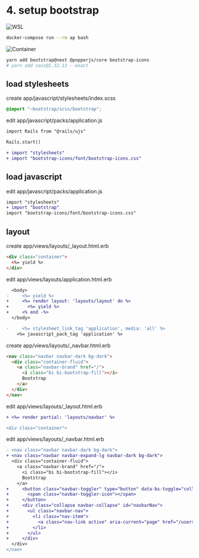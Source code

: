 # 4. setup bootstrap

![WSL](https://img.shields.io/badge/-WSL-orange)

```bash
docker-compose run --rm ap bash
```

![Container](https://img.shields.io/badge/-Container-36C0FF)

```bash
yarn add bootstrap@next @popperjs/core bootstrap-icons
# yarn add sass@1.32.13 --exact
```


## load stylesheets

create app/javascript/stylesheets/index.scss
```scss
@import "~bootstrap/scss/bootstrap";
```

edit app/javascript/packs/application.js
```diff
import Rails from "@rails/ujs"

Rails.start()

+ import "stylesheets"
+ import "bootstrap-icons/font/bootstrap-icons.css"
```


## load javascript

edit app/javascript/packs/application.js
```diff
import "stylesheets"
+ import "bootstrap"
import "bootstrap-icons/font/bootstrap-icons.css"
```


## layout

create app/views/layouts/_layout.html.erb
```html
<div class="container">
  <%= yield %>
</div>
```

edit app/views/layouts/application.html.erb
```diff
  <body>
-     <%= yield %>
+     <%= render layout: 'layouts/layout' do %>
+       <%= yield %>
+     <% end -%>
  </body>
```

```diff
-     <%= stylesheet_link_tag 'application', media: 'all' %>
    <%= javascript_pack_tag 'application' %>
```


create app/views/layouts/_navbar.html.erb
```html
<nav class="navbar navbar-dark bg-dark">
  <div class="container-fluid">
    <a class="navbar-brand" href="/">
      <i class="bi bi-bootstrap-fill"></i>
      Bootstrap
    </a>
  </div>
</nav>
```

edit app/views/layouts/_layout.html.erb
```diff
+ <%= render partial: 'layouts/navbar' %>

<div class="container">
```

edit app/views/layouts/_navbar.html.erb
```diff
- <nav class="navbar navbar-dark bg-dark">
+ <nav class="navbar navbar-expand-lg navbar-dark bg-dark">
  <div class="container-fluid">
    <a class="navbar-brand" href="/">
      <i class="bi bi-bootstrap-fill"></i>
      Bootstrap
    </a>
+     <button class="navbar-toggler" type="button" data-bs-toggle="collapse" data-bs-target="#navbarNav" aria-controls="navbarNav" aria-expanded="false" aria-label="Toggle navigation">
+       <span class="navbar-toggler-icon"></span>
+     </button>
+     <div class="collapse navbar-collapse" id="navbarNav">
+       <ul class="navbar-nav">
+         <li class="nav-item">
+           <a class="nav-link active" aria-current="page" href="/users">Users</a>
+         </li>
+       </ul>
+     </div>
  </div>
</nav>
```
